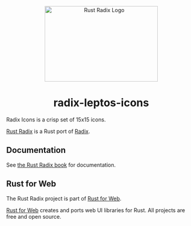 <p align="center">
    <a href="../../../logo.svg">
        <img src="../../../logo.svg" width="300" height="200" alt="Rust Radix Logo">
    </a>
</p>

<h1 align="center">radix-leptos-icons</h1>

Radix Icons is a crisp set of 15x15 icons.

[Rust Radix](https://github.com/RustForWeb/radix) is a Rust port of [Radix](https://www.radix-ui.com/primitives).

## Documentation

See [the Rust Radix book](https://radix.rustforweb.org/) for documentation.

## Rust for Web

The Rust Radix project is part of [Rust for Web](https://github.com/RustForWeb).

[Rust for Web](https://github.com/RustForWeb) creates and ports web UI libraries for Rust. All projects are free and open source.
